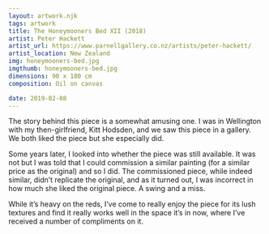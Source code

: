 ```yaml
---
layout: artwork.njk
tags: artwork
title: The Honeymooners Bed XII (2018)
artist: Peter Hackett
artist_url: https://www.parnellgallery.co.nz/artists/peter-hackett/
artist_location: New Zealand
img: honeymooners-bed.jpg
imgthumb: honeymooners-bed.jpg
dimensions: 90 x 180 cm
composition: Oil on canvas

date: 2019-02-08
---
```


The story behind this piece is a somewhat amusing one. I was in Wellington with my then-girlfriend, Kitt Hodsden, and we saw this piece in a gallery. We both liked the piece but she especially did. 

Some years later, I looked into whether the piece was still available. It was not but I was told that I could commission a similar painting (for a similar price as the original) and so I did. The commissioned piece, while indeed similar, didn’t replicate the original, and as it turned out, I was incorrect in how much she liked the original piece. A swing and a miss. 

While it’s heavy on the reds, I’ve come to really enjoy the piece for its lush textures and find it really works well in the space it’s in now, where I’ve received a number of compliments on it. 
